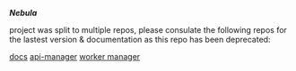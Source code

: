 ***Nebula***

project was split to multiple repos, please consulate the following repos for the lastest version & documentation as this repo has been deprecated:

[docs](https://github.com/nebula-orchestrator/docs)
[api-manager](https://github.com/nebula-orchestrator/api-manager)
[worker manager](https://github.com/nebula-orchestrator/worker-manager)
